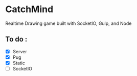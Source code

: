 # CatchMind
Realtime Drawing game built with SocketIO, Gulp, and Node


## To do :

- [X] Server 
- [X] Pug
- [X] Static
- [ ] SocketIO